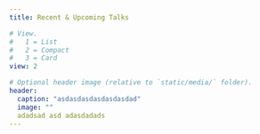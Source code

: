 ```yaml
---
title: Recent & Upcoming Talks

# View.
#   1 = List
#   2 = Compact
#   3 = Card
view: 2

# Optional header image (relative to `static/media/` folder).
header:
  caption: "asdasdasdasdasdasdad"
  image: ""
  adadsad asd adasdadads
---
```


